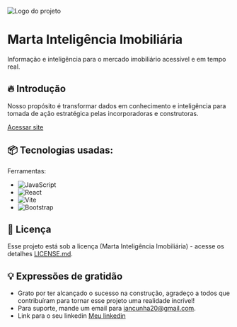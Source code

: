 ![Logo do projeto](https://deixacommarta.com.br/assets/logoMartaWhite.8dd31f72.svg)

# Marta Inteligência Imobiliária
Informação e inteligência para o mercado imobiliário acessível e em tempo real.

## 🔥 Introdução
Nosso propósito é transformar dados em conhecimento e inteligência para tomada de ação estratégica pelas incorporadoras e construtoras.

[Acessar site](https://deixacommarta.com.br/)

## 📦 Tecnologias usadas:

Ferramentas:
* ![JavaScript](https://img.shields.io/badge/javascript-%23323330.svg?style=for-the-badge&logo=javascript&logoColor=%23F7DF1E)
* ![React](https://img.shields.io/badge/react-%2320232a.svg?style=for-the-badge&logo=react&logoColor=%2361DAFB)
* ![Vite](https://img.shields.io/badge/vite-%23646CFF.svg?style=for-the-badge&logo=vite&logoColor=white)
* ![Bootstrap](https://img.shields.io/badge/bootstrap-%238511FA.svg?style=for-the-badge&logo=bootstrap&logoColor=white)

## 📄 Licença

Esse projeto está sob a licença (Marta Inteligência Imobiliária) - acesse os detalhes [LICENSE.md](https://deixacommarta.com.br/privacidade.php).

## 💡 Expressões de gratidão

* Grato por ter alcançado o sucesso na construção, agradeço a todos que contribuíram para tornar esse projeto uma realidade incrível!
* Para suporte, mande um email para iancunha20@gmail.com.
* Link para o seu linkedin [Meu linkedin](https://www.linkedin.com/in/iancunha/)
